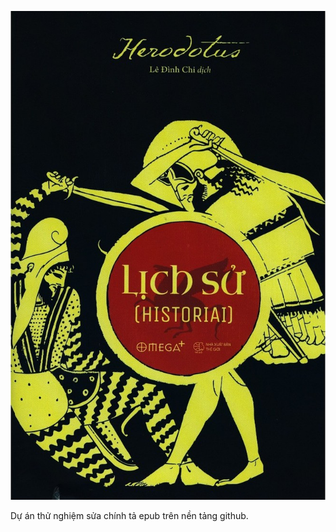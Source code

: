 ![](https://github.com/ngocanhtve/Lich-Su-Historiai---Herodotus/blob/main/cover.jpeg)

Dự án thử nghiệm sửa chính tả epub trên nền tảng github.
